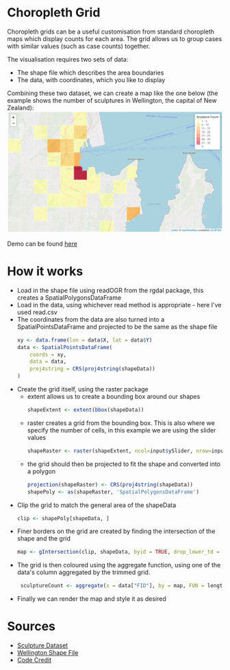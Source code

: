 # Choropleth Grid

Choropleth grids can be a useful customisation from standard choropleth maps which display counts for each area. The grid allows us to  group cases with similar values (such as case counts) together.

The visualisation requires two sets of data:
- The shape file which describes the area boundaries
- The data, with coordinates, which you like to display

Combining these two dataset, we can create a map like the one below (the example shows the number of sculptures in Wellington, the capital of New Zealand):
![Choropleth Grid](https://github.com/epi-interactive/choropleth_grid/blob/master/choropleth_image.PNG)

Demo can be found [here](https://shiny.epi-interactive.com/apps/choropleth_grid/)

# How it works
- Load in the shape file using readOGR from the rgdal package, this creates a SpatialPolygonsDataFrame 
- Load in the data, using whichever read method is appropriate - here I've used read.csv
- The coordinates from the data are also turned into a SpatialPointsDataFrame and projected to be the same as the shape file
    ``` r
    xy <- data.frame(lon = data$X, lat = data$Y)
    data <- SpatialPointsDataFrame(
        coords = xy,
        data = data,
        proj4string = CRS(proj4string(shapeData))
    )
    ```
- Create the grid itself, using the raster package 
	- extent allows us to create a bounding box around our shapes
	    ``` r 
        shapeExtent <- extent(bbox(shapeData)) 
         ```
	- raster creates a grid from the bounding box. This is also where we specify the number of cells, in this example we are using the slider values
	    ``` r 
        shapeRaster <- raster(shapeExtent, ncol=input$ySlider, nrow=input$xSlider) 
        ```
	- the grid should then be projected to fit the shape and converted into a polygon
	    ``` r 
        projection(shapeRaster) <- CRS(proj4string(shapeData))
        shapePoly <- as(shapeRaster, 'SpatialPolygonsDataFrame') 
        ```
- Clip the grid to match the general area of the shapeData
    ``` r 
    clip <- shapePoly[shapeData, ]
    ```
- Finer borders on the grid are created by finding the intersection of the shape and the grid
    ``` r 
    map <- gIntersection(clip, shapeData, byid = TRUE, drop_lower_td = TRUE) 
    ```
- The grid is then coloured using the aggregate function, using one of the data's column aggregated by the trimmed grid. 
    ``` r 
     sculptureCount <- aggregate(x = data["FID"], by = map, FUN = length)
    ```
- Finally we can render the map and style it as desired
 
# Sources
- [Sculpture Dataset](https://data-wcc.opendata.arcgis.com/datasets/wellington-city-sculptures)
- [Wellington Shape File](https://data-wcc.opendata.arcgis.com/datasets/wellington-city-council-boundary)
- [Code Credit](https://hautahi.com/rmaps)
